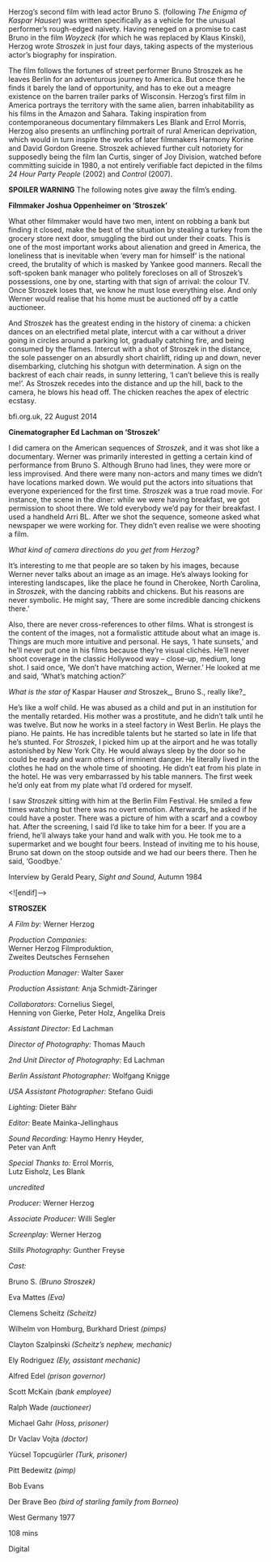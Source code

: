 
Herzog’s second film with lead actor Bruno S. (following _The Enigma of Kaspar Hauser_) was written specifically as a vehicle for the unusual performer’s rough-edged naivety. Having reneged on a promise to cast Bruno in the film _Woyzeck_ (for which he was replaced by Klaus Kinski), Herzog wrote _Stroszek_ in just four days, taking aspects of the mysterious actor’s biography for inspiration.

The film follows the fortunes of street performer Bruno Stroszek as he leaves Berlin for an adventurous journey to America. But once there he finds it barely the land of opportunity, and has to eke out a meagre existence on the barren trailer parks of Wisconsin. Herzog’s first film in America portrays the territory with the same alien, barren inhabitability as his films in the Amazon and Sahara. Taking inspiration from contemporaneous documentary filmmakers Les Blank and Errol Morris, Herzog also presents an unflinching portrait of rural American deprivation, which would in turn inspire the works of later filmmakers Harmony Korine and David Gordon Greene. Stroszek achieved further cult notoriety for supposedly being the film Ian Curtis, singer of Joy Division, watched before committing suicide in 1980, a not entirely verifiable fact depicted in the films  
_24 Hour Party People_ (2002) and _Control_ (2007).

**SPOILER WARNING** The following notes give away the film’s ending.

**Filmmaker Joshua Oppenheimer on ‘Stroszek’**

What other filmmaker would have two men, intent on robbing a bank but finding it closed, make the best of the situation by stealing a turkey from the grocery store next door, smuggling the bird out under their coats. This is one of the most important works about alienation and greed in America, the loneliness that is inevitable when ‘every man for himself’ is the national creed, the brutality of which is masked by Yankee good manners. Recall the soft-spoken bank manager who politely forecloses on all of Stroszek’s possessions, one by one, starting with that sign of arrival: the colour TV. Once Stroszek loses that, we know he must lose everything else. And only Werner would realise that his home must be auctioned off by a cattle auctioneer.

And _Stroszek_ has the greatest ending in the history of cinema: a chicken dances on an electrified metal plate, intercut with a car without a driver going in circles around a parking lot, gradually catching fire, and being consumed by the flames. Intercut with a shot of Stroszek in the distance, the sole passenger on an absurdly short chairlift, riding up and down, never disembarking, clutching his shotgun with determination. A sign on the backrest of each chair reads, in sunny lettering, ‘I can’t believe this is really me!’. As Stroszek recedes into the distance and up the hill, back to the camera, he blows his head off. The chicken reaches the apex of electric ecstasy.

bfi.org.uk, 22 August 2014

**Cinematographer Ed Lachman on ‘Stroszek’**

I did camera on the American sequences of _Stroszek_, and it was shot like a documentary. Werner was primarily interested in getting a certain kind of performance from Bruno S. Although Bruno had lines, they were more or less improvised. And there were many non-actors and many times we didn’t have locations marked down. We would put the actors into situations that everyone experienced for the first time. _Stroszek_ was a true road movie. For instance, the scene in the diner: while we were having breakfast, we got permission to shoot there. We told everybody we’d pay for their breakfast. I used a handheld Arri BL. After we shot the sequence, someone asked what newspaper we were working for. They didn’t even realise we were shooting a film.

_What kind of camera directions do you get from Herzog?_

It’s interesting to me that people are so taken by his images, because Werner never talks about an image as an image. He’s always looking for interesting landscapes, like the place he found in Cherokee, North Carolina, in _Stroszek_, with the dancing rabbits and chickens. But his reasons are never symbolic. He might say, ‘There are some incredible dancing chickens there.’

Also, there are never cross-references to other films. What is strongest is the content of the images, not a formalistic attitude about what an image is. Things are much more intuitive and personal. He says, ‘I hate sunsets,’ and he’ll never put one in his films because they’re visual clichés. He’ll never shoot coverage in the classic Hollywood way – close-up, medium, long shot. I said once, ‘We don’t have matching action, Werner.’ He looked at me and said, ‘What’s matching action?’

_What is the star of_ Kaspar Hauser _and_ Stroszek_, Bruno S., really like?_

He’s like a wolf child. He was abused as a child and put in an institution for the mentally retarded. His mother was a prostitute, and he didn’t talk until he was twelve. But now he works in a steel factory in West Berlin. He plays the piano. He paints. He has incredible talents but he started so late in life that he’s stunted. For _Stroszek_, I picked him up at the airport and he was totally astonished by New York City. He would always sleep by the door so he could be ready and warn others of imminent danger. He literally lived in the clothes he had on the whole time of shooting. He didn’t eat from his plate in the hotel. He was very embarrassed by his table manners. The first week he’d only eat from my plate what I’d ordered for myself.

I saw _Stroszek_ sitting with him at the Berlin Film Festival. He smiled a few times watching but there was no overt emotion. Afterwards, he asked if he could have a poster. There was a picture of him with a scarf and a cowboy hat. After the screening, I said I’d like to take him for a beer. If you are a friend, he’ll always take your hand and walk with you. He took me to a supermarket and we bought four beers. Instead of inviting me to his house, Bruno sat down on the stoop outside and we had our beers there. Then he said, ‘Goodbye.’

Interview by Gerald Peary, _Sight and Sound_, Autumn 1984

<![endif]-->

**STROSZEK**

_A Film by:_ Werner Herzog

_Production Companies:_  
Werner Herzog Filmproduktion,  
Zweites Deutsches Fernsehen

_Production Manager:_ Walter Saxer

_Production Assistant:_ Anja Schmidt-Zäringer

_Collaborators:_ Cornelius Siegel,  
Henning von Gierke, Peter Holz, Angelika Dreis

_Assistant Director:_ Ed Lachman

_Director of Photography:_ Thomas Mauch

_2nd Unit Director of Photography:_ Ed Lachman

_Berlin Assistant Photographer:_ Wolfgang Knigge

_USA Assistant Photographer:_ Stefano Guidi

_Lighting:_ Dieter Bähr

_Editor:_ Beate Mainka-Jellinghaus

_Sound Recording:_ Haymo Henry Heyder,  
Peter van Anft

_Special Thanks to:_ Errol Morris,  
Lutz Eisholz, Les Blank

_uncredited_

_Producer:_ Werner Herzog

_Associate Producer:_ Willi Segler

_Screenplay:_ Werner Herzog

_Stills Photography:_ Gunther Freyse

_Cast:_

Bruno S. _(Bruno Stroszek)_

Eva Mattes _(Eva)_

Clemens Scheitz _(Scheitz)_

Wilhelm von Homburg, Burkhard Driest _(pimps)_

Clayton Szalpinski _(Scheitz’s nephew, mechanic)_

Ely Rodriguez _(Ely, assistant mechanic)_

Alfred Edel _(prison governor)_

Scott McKain _(bank employee)_

Ralph Wade _(auctioneer)_

Michael Gahr _(Hoss, prisoner)_

Dr Vaclav Vojta _(doctor)_

Yücsel Topcugürler _(Turk, prisoner)_

Pitt Bedewitz _(pimp)_

Bob Evans

Der Brave Beo _(bird of starling family from Borneo)_

West Germany 1977

108 mins

Digital
<!--stackedit_data:
eyJoaXN0b3J5IjpbNDUzNTUyNzk1XX0=
-->